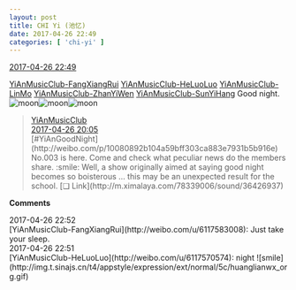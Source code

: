 ```yaml
---
layout: post
title: CHI Yi (池忆)
date: 2017-04-26 22:49
categories: [ 'chi-yi' ]
---
```


<div class="weibo-info">
  <a href="http://weibo.com/6117581836/F0nQx4Urp">2017-04-26 22:49</a>
</div>

[YiAnMusicClub-FangXiangRui](http://weibo.com/u/6117583008) [YiAnMusicClub-HeLuoLuo](http://weibo.com/u/6117570574) [YiAnMusicClub-LinMo](http://weibo.com/u/6108312042) [YiAnMusicClub-ZhanYiWen](http://weibo.com/u/6108090526) [YiAnMusicClub-SunYiHang](http://weibo.com/u/6108316220) Good night. ![moon](http://img.t.sinajs.cn/t4/appstyle/expression/ext/normal/b9/moon.gif)![moon](http://img.t.sinajs.cn/t4/appstyle/expression/ext/normal/b9/moon.gif)![moon](http://img.t.sinajs.cn/t4/appstyle/expression/ext/normal/b9/moon.gif)

<!-- more -->

> <div class="weibo-post-name">
>   <a href="http://weibo.com/u/6094546964">YiAnMusicClub</a>
> </div>
> <div class="weibo-info">
>   <a href="http://weibo.com/6094546964/F0mM0fcnJ">2017-04-26 20:05</a>
> </div>
> [#YiAnGoodNight](http://weibo.com/p/10080892b104a59bff303ca883e7931b5b916e) No.003 is here. Come and check what peculiar news do the members share. :smile: Well, a show originally aimed at saying good night becomes so boisterous … this may be an unexpected result for the school. [❏ Link](http://m.ximalaya.com/78339006/sound/36426937)

**Comments**

<div class="weibo-info">2017-04-26 22:52</div>
[YiAnMusicClub-FangXiangRui](http://weibo.com/u/6117583008): Just take your sleep. 

<div class="weibo-info">2017-04-26 22:51</div>
[YiAnMusicClub-HeLuoLuo](http://weibo.com/u/6117570574): night ![smile](http://img.t.sinajs.cn/t4/appstyle/expression/ext/normal/5c/huanglianwx_org.gif)
